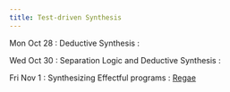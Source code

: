```yaml
---
title: Test-driven Synthesis
---
```


Mon Oct 28
: Deductive Synthesis
  : []()

Wed Oct 30
: Separation Logic and Deductive Synthesis
  : []()

Fri Nov 1
: Synthesizing Effectful programs
  : [Regae](https://glassmanlab.seas.harvard.edu/papers/ips_augex_uist20.pdf)
